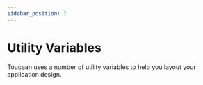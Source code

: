 ```yaml
---
sidebar_position: 7
---
```


# Utility Variables

Toucaan uses a number of utility variables to help you layout your application design.
